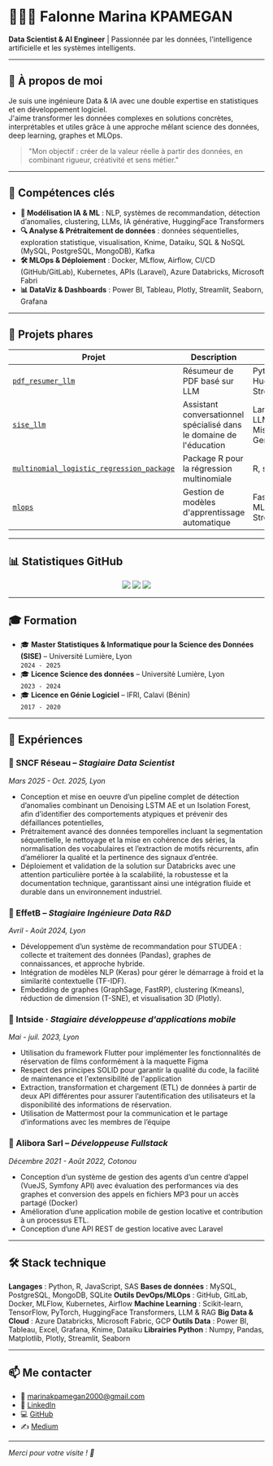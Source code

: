 # 👩🏽‍💻 Falonne Marina KPAMEGAN  
**Data Scientist & AI Engineer** | Passionnée par les données, l'intelligence artificielle et les systèmes intelligents.

---

## 📌 À propos de moi

Je suis une ingénieure Data & IA avec une double expertise en statistiques et en développement logiciel.  
J'aime transformer les données complexes en solutions concrètes, interprétables et utiles grâce à une approche mêlant science des données, deep learning, graphes et MLOps.

> "Mon objectif : créer de la valeur réelle à partir des données, en combinant rigueur, créativité et sens métier."

---

## 🚀 Compétences clés

- **🧠 Modélisation IA & ML** : NLP, systèmes de recommandation, détection d’anomalies, clustering, LLMs, IA générative, HuggingFace Transformers
- **🔍 Analyse & Prétraitement de données** : données séquentielles, exploration statistique, visualisation, Knime, Dataiku, SQL & NoSQL (MySQL, PostgreSQL, MongoDB), Kafka
- **🛠️ MLOps & Déploiement** : Docker, MLflow, Airflow, CI/CD (GitHub/GitLab), Kubernetes, APIs (Laravel), Azure Databricks, Microsoft Fabri
- **📊 DataViz & Dashboards** : Power BI, Tableau, Plotly, Streamlit, Seaborn, Grafana


---

## 🧪 Projets phares

| Projet | Description | Techs |
|--------|-------------|-------|
| [`pdf_resumer_llm`](https://github.com/marinaKpamegan/pdf_resumer_llm) | Résumeur de PDF basé sur LLM | Python, HuggingFace, Streamlit |
| [`sise_llm`](https://github.com/marinaKpamegan/sise_llm) | Assistant conversationnel spécialisé dans le domaine de l'éducation | LangChain, LLM, NLP, Mistral & Gemini |
| [`multinomial_logistic_regression_package`](https://github.com/marinaKpamegan/multinomial_logistic_regression_package) | Package R pour la régression multinomiale | R, stats, ML |
| [`mlops`](https://github.com/marinaKpamegan/mlops) | Gestion de modèles d'apprentissage automatique | FastAPI, MLFlow, Streamlit |

---

## 📊 Statistiques GitHub

<p align="center">
  <img src="https://github-readme-stats.vercel.app/api?username=marinaKpamegan&show_icons=true&theme=tokyonight" />
  <img src="https://github-readme-streak-stats.herokuapp.com/?user=marinaKpamegan&theme=tokyonight" />
  <img src="https://github-readme-stats.vercel.app/api/top-langs/?username=marinaKpamegan&layout=compact&theme=tokyonight" />
</p>

---

## 🎓 Formation

- 🎓 **Master Statistiques & Informatique pour la Science des Données (SISE)** – Université Lumière, Lyon  
  `2024 - 2025`
- 🎓 **Licence Science des données** – Université Lumière, Lyon  
  `2023 - 2024`
- 🎓 **Licence en Génie Logiciel** – IFRI, Calavi (Bénin)  
  `2017 - 2020`

---

## 💼 Expériences

### 🔸 SNCF Réseau – *Stagiaire Data Scientist*  
_Mars 2025 - Oct. 2025, Lyon_  
- Conception et mise en oeuvre d’un pipeline complet de détection d’anomalies combinant un Denoising LSTM AE et un Isolation Forest, afin d’identifier des comportements atypiques et prévenir des défaillances potentielles,
- Prétraitement avancé des données temporelles incluant la segmentation séquentielle, le nettoyage et la mise en cohérence des séries, la normalisation des vocabulaires et l’extraction de motifs récurrents, afin d’améliorer la qualité et la pertinence des signaux d’entrée.
- Déploiement et validation de la solution sur Databricks avec une attention particulière portée à la scalabilité, la robustesse et la documentation technique, garantissant ainsi une intégration fluide et durable dans un environnement industriel.

### 🔸 EffetB – *Stagiaire Ingénieure Data R&D*  
_Avril - Août 2024, Lyon_  
- Développement d’un système de recommandation pour STUDEA : collecte et traitement des données (Pandas), graphes de connaissances, et approche hybride.
- Intégration de modèles NLP (Keras) pour gérer le démarrage à froid et la similarité contextuelle (TF-IDF).
- Embedding de graphes (GraphSage, FastRP), clustering (Kmeans), réduction de dimension (T-SNE), et visualisation 3D (Plotly).

### 🔸 Intside · *Stagiaire développeuse d'applications mobile*
_Mai - juil. 2023, Lyon_
- Utilisation du framework Flutter pour implémenter les fonctionnalités de réservation de films conformément à la maquette Figma
- Respect des principes SOLID pour garantir la qualité du code, la facilité de maintenance et l'extensibilité de l'application
- Extraction, transformation et chargement (ETL) de données à partir de deux API différentes pour assurer l’autentification des utilisateurs et la disponibilité des informations de réservation.
- Utilisation de Mattermost pour la communication et le partage d’informations avec les membres de l’équipe


### 🔸 Alibora Sarl – *Développeuse Fullstack*  
_Décembre 2021 - Août 2022, Cotonou_  
- Conception d’un système de gestion des agents d’un centre d’appel (VueJS, Symfony API) avec évaluation des performances via des graphes et conversion des appels en fichiers MP3 pour un accès partagé (Docker)
- Amélioration d’une application mobile de gestion locative et contribution à un processus ETL.
- Conception d’une API REST de gestion locative avec Laravel
  

---

## 🛠️ Stack technique

**Langages** : Python, R, JavaScript, SAS
**Bases de données** : MySQL, PostgreSQL, MongoDB, SQLite
**Outils DevOps/MLOps** : GitHub, GitLab, Docker, MLFlow, Kubernetes, Airflow
**Machine Learning** : Scikit-learn, TensorFlow, PyTorch, HuggingFace Transformers, LLM & RAG
**Big Data & Cloud** : Azure Databricks, Microsoft Fabric, GCP
**Outils Data** : Power BI, Tableau, Excel, Grafana, Knime, Dataiku
**Librairies Python** : Numpy, Pandas, Matplotlib, Plotly, Streamlit, Seaborn

---

## 📫 Me contacter

- 📧 [marinakpamegan2000@gmail.com](mailto:marinakpamegan2000@gmail.com)  
- 🔗 [LinkedIn](https://linkedin.com/in/falonne-kpamegan)  
- 💻 [GitHub](https://github.com/marinaKpamegan)  
- ✍️ [Medium](https://medium.com/@falonnekpamegan)

---

*Merci pour votre visite ! 🚀*
